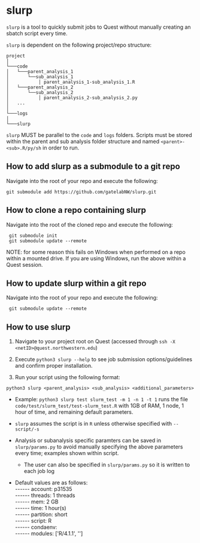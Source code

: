 # slurp
`slurp` is a tool to quickly submit jobs to Quest without manually creating an sbatch script every time.

`slurp` is dependent on the following project/repo structure:

```
project
│
└───code
│   └───parent_analysis_1
│       └──sub_analysis_1
│           │ parent_analysis_1-sub_analysis_1.R
│   └───parent_analysis_2
│       └──sub_analysis_2
│           │ parent_analysis_2-sub_analysis_2.py
│   ...
│
└───logs
│
└───slurp
```

`slurp` MUST be parallel to the `code` and `logs` folders. Scripts must be stored within the parent and sub analysis folder structure and named `<parent>-<sub>.R/py/sh` in order to run. 

## How to add slurp as a submodule to a git repo

Navigate into the root of your repo and execute the following:

```
git submodule add https://github.com/gatelabNW/slurp.git
```

## How to clone a repo containing slurp

Navigate into the root of the cloned repo and execute the following:

```
 git submodule init
 git submodule update --remote
```

NOTE: for some reason this fails on Windows when performed on a repo within a mounted drive. If you are using Windows, run the above within a Quest session.

## How to update slurp within a git repo

Navigate into the root of your repo and execute the following:

```
 git submodule update --remote
```

## How to use slurp
1) Navigate to your project root on Quest (accessed through `ssh -X <netID>@quest.northwestern.edu`)

2) Execute `python3 slurp --help` to see job submission options/guidelines and confirm proper installation.

3) Run your script using the following format: 
````
python3 slurp <parent_analysis> <sub_analysis> <additional_parameters>
```` 

+ Example: `python3 slurp test slurm_test -m 1 -n 1 -t 1` runs the file `code/test/slurm_test/test-slurm_test.R` with 1GB of RAM, 1 node, 1 hour of time, and remaining default parameters.

+ `slurp` assumes the script is in `R` unless otherwise specified with `--script/-s`

+ Analysis or subanalysis specific paramters can be saved in `slurp/params.py` to avoid manually specifying the above parameters every time; examples shown within script.

  + The user can also be specified in `slurp/params.py` so it is written to each job log

+ Default values are as follows:  
------ account: p31535  
------ threads: 1 threads  
------ mem: 2 GB  
------ time: 1 hour(s)  
------ partition: short  
------ script: R   
------ condaenv:    
------ modules: \['R/4.1.1', '']  
